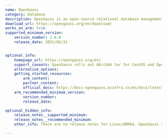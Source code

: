 ```yaml
---
name: OpenGauss
category: Database
description: OpenGauss is an open-source relational database management system. It provides high availability, high reliability, high performance, and security.
download_url: https://opengauss.org/en/download/
works_on_arm: true
supported_minimum_version:
    version_number: 2.0.0
    release_date: 2021/03/31


optional_info:
    homepage_url: https://opengauss.org/en/
    support_caveats: OpenGauss rolls out AArch64 tar for CentOS and OpenEuler Operating Systems in the latest version. Version 2.0.0 has OpenGauss AArch64 tar for OpenEuler OS only.
    alternative_options:
    getting_started_resources:
        arm_content:
        partner_content:
        official_docs: https://docs-opengauss.osinfra.cn/en/docs/latest/docs/GettingStarted/container-based-installation-on-a-single-node.html
    arm_recommended_minimum_version:
        version_number:
        release_date:

optional_hidden_info:
    release_notes__supported_minimum:
    release_notes__recommended_minimum:
    other_info: There are no release notes for Linux/ARM64. OpenGauss rolls out Enterprise edition AArch64 tar for OpenEuler Operating system from the initial version 1.0.0 LTS. However, the AArch64 tar for the simplified edition (suitable for individual developers) is available from version 2.0.0 LTS.

---
```

